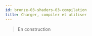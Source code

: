 ```yaml
---
id: bronze-03-shaders-03-compilation
title: Charger, compiler et utiliser
---
```


> En construction